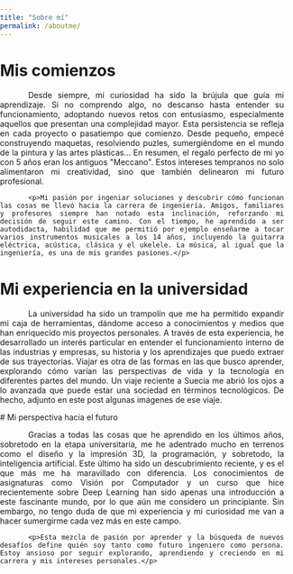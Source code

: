 ```yaml
---
title: "Sobre mí"
permalink: /aboutme/
---
```


<style>
  body {
    margin: 0;
    padding: 0;
  }
  .container {
    width: 100%;
    padding-left: 0px;
    padding-right: 0px;
    text-align: justify;
    text-indent: 50px;
  }
</style>

# Mis comienzos

<div class="container">
    <p>Desde siempre, mi curiosidad ha sido la brújula que guía mi aprendizaje. Si no comprendo algo, no descanso hasta entender su funcionamiento, adoptando nuevos retos con entusiasmo, especialmente aquellos que presentan una complejidad mayor. Esta persistencia se refleja en cada proyecto o pasatiempo que comienzo. Desde pequeño, empecé construyendo maquetas, resolviendo puzles, sumergiéndome en el mundo de la pintura y las artes plásticas... En resumen, el regalo perfecto de mi yo con 5 años eran los antiguos "Meccano". Estos intereses tempranos no solo alimentaron mi creatividad, sino que también delinearon mi futuro profesional.</p>

    <p>Mi pasión por ingeniar soluciones y descubrir cómo funcionan las cosas me llevó hacia la carrera de ingeniería. Amigos, familiares y profesores siempre han notado esta inclinación, reforzando mi decisión de seguir este camino. Con el tiempo, he aprendido a ser autodidacta, habilidad que me permitió por ejemplo enseñarme a tocar varios instrumentos musicales a los 14 años, incluyendo la guitarra eléctrica, acústica, clásica y el ukelele. La música, al igual que la ingeniería, es una de mis grandes pasiones.</p>
</div>

# Mi experiencia en la universidad
<div class="container">
    <p>La universidad ha sido un trampolín que me ha permitido expandir mi caja de herramientas, dándome acceso a conocimientos y medios que han enriquecido mis proyectos personales. A través de esta experiencia, he desarrollado un interés particular en entender el funcionamiento interno de las industrias y empresas, su historia y los aprendizajes que puedo extraer de sus trayectorias. Viajar es otra de las formas en las que busco aprender, explorando cómo varían las perspectivas de vida y la tecnología en diferentes partes del mundo. Un viaje reciente a Suecia me abrió los ojos a lo avanzada que puede estar una sociedad en términos tecnológicos. De hecho, adjunto en este post algunas imágenes de ese viaje.</p>
</div>
# Mi perspectiva hacia el futuro
<div class="container">
    <p>Gracias a todas las cosas que he aprendido en los últimos años, sobretodo en la etapa universitaria, me he adentrado mucho en terrenos como el diseño y la impresión 3D, la programación, y sobretodo, la inteligencia artificial. Este último ha sido un descubrimiento reciente, y es el que más me ha maravillado con diferencia. Los conocimientos de asignaturas como Visión por Computador y un curso que hice recientemente sobre Deep Learning han sido apenas una introducción a este fascinante mundo, por lo que aún me considero un principiante. Sin embargo, no tengo duda de que mi experiencia y mi curiosidad me van a hacer sumergirme cada vez más en este campo.</p>

    <p>Esta mezcla de pasión por aprender y la búsqueda de nuevos desafíos define quién soy tanto como futuro ingeniero como persona. Estoy ansioso por seguir explorando, aprendiendo y creciendo en mi carrera y mis intereses personales.</p>
</div>

